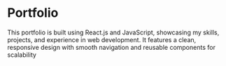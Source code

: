 # Portfolio
This portfolio is built using React.js and JavaScript, showcasing my skills, projects, and experience in web development. It features a clean, responsive design with smooth navigation and reusable components for scalability
